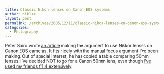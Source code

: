 ```yaml
---
title: Classic Nikon lenses on Canon EOS systems
author: niklas
layout: post
permalink: /archives/2005/12/11/classic-nikon-lenses-on-canon-eos-systems/
categories:
  - Photography
---
```

Peter Spiro wrote <a href="http://ca.geocities.com/spirope/EOSclassiclenses.htm" class="broken_link">an article</a> making the argument to use Nikkor lenses on Canon EOS cameras. It fits nicely with the manual focus argument I&#8217;ve been making. Out of special interest, he has copied a table comparing 50mm lenses. I&#8217;ve decided NOT to go for a Canon 50mm lens, even though [I&#8217;ve used my friends f/1.4 extensively][1].

 [1]: http://photos.saers.com/archives/category/auto-focus-lenses/50mm/